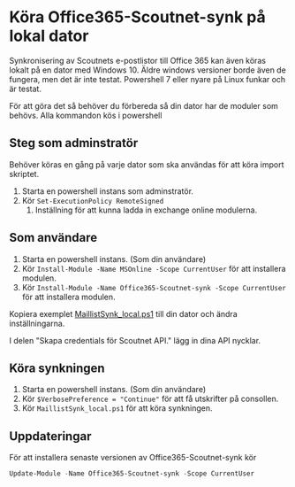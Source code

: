 ﻿# Köra Office365-Scoutnet-synk på lokal dator

Synkronisering av Scoutnets e-postlistor till Office 365 kan även köras lokalt på en dator med Windows 10. Äldre windows versioner borde även de fungera, men det är inte testat.
Powershell 7 eller nyare på Linux funkar och är testat.

För att göra det så behöver du förbereda så din dator har de moduler som behövs.
Alla kommandon kös i powershell

## Steg som adminstratör
Behöver köras en gång på varje dator som ska användas för att köra import skriptet.
1. Starta en powershell instans som adminstratör.
1. Kör `Set-ExecutionPolicy RemoteSigned`
    1. Inställning för att kunna ladda in exchange online modulerna.


## Som användare
1. Starta en powershell instans. (Som din användare)
1. Kör `Install-Module -Name MSOnline -Scope CurrentUser` för att installera modulen.
1. Kör `Install-Module -Name Office365-Scoutnet-synk -Scope CurrentUser` för att installera modulen.


Kopiera exemplet [MaillistSynk_local.ps1](MaillistSynk_local.ps1) till din dator och ändra inställningarna.

I delen "Skapa credentials för Scoutnet API." lägg in dina API nycklar.

## Köra synkningen
1. Starta en powershell instans. (Som din användare)
1. Kör `$VerbosePreference = "Continue"` för att få utskrifter på consollen.
1. Kör `MaillistSynk_local.ps1` för att köra synkningen.

## Uppdateringar
För att installera senaste versionen av Office365-Scoutnet-synk kör
```powershell
Update-Module -Name Office365-Scoutnet-synk -Scope CurrentUser
```
